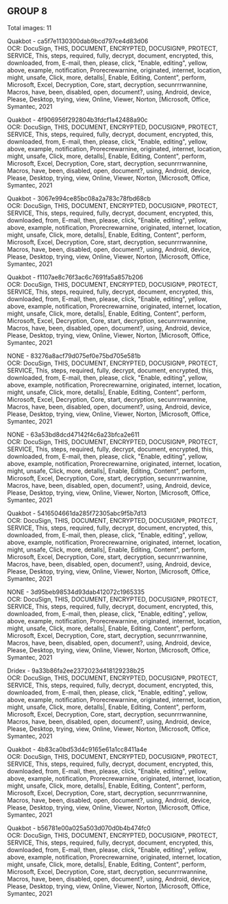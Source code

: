 ## GROUP 8
Total images: 11  

Quakbot - ca5f7e1130300dab9bcd797ce4d83d06  
OCR: DocuSign, THIS, DOCUMENT, ENCRYPTED, DOCUSIGN®, PROTECT, SERVICE, This, steps, required, fully, decrypt, document, encrypted, this, downloaded, from, E-mail, then, please, click, "Enable, editing", yellow, above, example, notification, Prorecrewarnine, originated, internet, location, might, unsafe, Click, more, detalls|, Enable, Editing, Content", perform, Microsoft, Excel, Decryption, Core, start, decryption, secunrrrwannine, Macros, have, been, disabled, open, document?, using, Android, device, Please, Desktop, trying, view, Online, Viewer, Norton, [Microsoft, Office, Symantec, 2021  

Quakbot - 4f906956f292804b3fdcf1a42488a90c  
OCR: DocuSign, THIS, DOCUMENT, ENCRYPTED, DOCUSIGN®, PROTECT, SERVICE, This, steps, required, fully, decrypt, document, encrypted, this, downloaded, from, E-mail, then, please, click, "Enable, editing", yellow, above, example, notification, Prorecrewarnine, originated, internet, location, might, unsafe, Click, more, detalls|, Enable, Editing, Content", perform, Microsoft, Excel, Decryption, Core, start, decryption, secunrrrwannine, Macros, have, been, disabled, open, document?, using, Android, device, Please, Desktop, trying, view, Online, Viewer, Norton, [Microsoft, Office, Symantec, 2021  

Quakbot - 3067e994ce85bc08a2a783c78fbd68cb  
OCR: DocuSign, THIS, DOCUMENT, ENCRYPTED, DOCUSIGN®, PROTECT, SERVICE, This, steps, required, fully, decrypt, document, encrypted, this, downloaded, from, E-mail, then, please, click, "Enable, editing", yellow, above, example, notification, Prorecrewarnine, originated, internet, location, might, unsafe, Click, more, detalls|, Enable, Editing, Content", perform, Microsoft, Excel, Decryption, Core, start, decryption, secunrrrwannine, Macros, have, been, disabled, open, document?, using, Android, device, Please, Desktop, trying, view, Online, Viewer, Norton, [Microsoft, Office, Symantec, 2021  

Quakbot - f1107ae8c76f3ac6c7691fa5a857b206  
OCR: DocuSign, THIS, DOCUMENT, ENCRYPTED, DOCUSIGN®, PROTECT, SERVICE, This, steps, required, fully, decrypt, document, encrypted, this, downloaded, from, E-mail, then, please, click, "Enable, editing", yellow, above, example, notification, Prorecrewarnine, originated, internet, location, might, unsafe, Click, more, detalls|, Enable, Editing, Content", perform, Microsoft, Excel, Decryption, Core, start, decryption, secunrrrwannine, Macros, have, been, disabled, open, document?, using, Android, device, Please, Desktop, trying, view, Online, Viewer, Norton, [Microsoft, Office, Symantec, 2021  

NONE - 83276a8acf79d075ef0e75bd705e581b  
OCR: DocuSign, THIS, DOCUMENT, ENCRYPTED, DOCUSIGN®, PROTECT, SERVICE, This, steps, required, fully, decrypt, document, encrypted, this, downloaded, from, E-mail, then, please, click, "Enable, editing", yellow, above, example, notification, Prorecrewarnine, originated, internet, location, might, unsafe, Click, more, detalls|, Enable, Editing, Content", perform, Microsoft, Excel, Decryption, Core, start, decryption, secunrrrwannine, Macros, have, been, disabled, open, document?, using, Android, device, Please, Desktop, trying, view, Online, Viewer, Norton, [Microsoft, Office, Symantec, 2021  

NONE - 63a53bd8dcd47142f4c6a23bfca2e611  
OCR: DocuSign, THIS, DOCUMENT, ENCRYPTED, DOCUSIGN®, PROTECT, SERVICE, This, steps, required, fully, decrypt, document, encrypted, this, downloaded, from, E-mail, then, please, click, "Enable, editing", yellow, above, example, notification, Prorecrewarnine, originated, internet, location, might, unsafe, Click, more, detalls|, Enable, Editing, Content", perform, Microsoft, Excel, Decryption, Core, start, decryption, secunrrrwannine, Macros, have, been, disabled, open, document?, using, Android, device, Please, Desktop, trying, view, Online, Viewer, Norton, [Microsoft, Office, Symantec, 2021  

Quakbot - 5416504661da285f72305abc9f5b7d13  
OCR: DocuSign, THIS, DOCUMENT, ENCRYPTED, DOCUSIGN®, PROTECT, SERVICE, This, steps, required, fully, decrypt, document, encrypted, this, downloaded, from, E-mail, then, please, click, "Enable, editing", yellow, above, example, notification, Prorecrewarnine, originated, internet, location, might, unsafe, Click, more, detalls|, Enable, Editing, Content", perform, Microsoft, Excel, Decryption, Core, start, decryption, secunrrrwannine, Macros, have, been, disabled, open, document?, using, Android, device, Please, Desktop, trying, view, Online, Viewer, Norton, [Microsoft, Office, Symantec, 2021  

NONE - 3d95beb98534d93dab412072c1965335  
OCR: DocuSign, THIS, DOCUMENT, ENCRYPTED, DOCUSIGN®, PROTECT, SERVICE, This, steps, required, fully, decrypt, document, encrypted, this, downloaded, from, E-mail, then, please, click, "Enable, editing", yellow, above, example, notification, Prorecrewarnine, originated, internet, location, might, unsafe, Click, more, detalls|, Enable, Editing, Content", perform, Microsoft, Excel, Decryption, Core, start, decryption, secunrrrwannine, Macros, have, been, disabled, open, document?, using, Android, device, Please, Desktop, trying, view, Online, Viewer, Norton, [Microsoft, Office, Symantec, 2021  

Dridex - 9a33b86fa2ee2372023d418129238b25  
OCR: DocuSign, THIS, DOCUMENT, ENCRYPTED, DOCUSIGN®, PROTECT, SERVICE, This, steps, required, fully, decrypt, document, encrypted, this, downloaded, from, E-mail, then, please, click, "Enable, editing", yellow, above, example, notification, Prorecrewarnine, originated, internet, location, might, unsafe, Click, more, detalls|, Enable, Editing, Content", perform, Microsoft, Excel, Decryption, Core, start, decryption, secunrrrwannine, Macros, have, been, disabled, open, document?, using, Android, device, Please, Desktop, trying, view, Online, Viewer, Norton, [Microsoft, Office, Symantec, 2021  

Quakbot - 4b83ca0bd53d4c9165e61a1cc8411a4e  
OCR: DocuSign, THIS, DOCUMENT, ENCRYPTED, DOCUSIGN®, PROTECT, SERVICE, This, steps, required, fully, decrypt, document, encrypted, this, downloaded, from, E-mail, then, please, click, "Enable, editing", yellow, above, example, notification, Prorecrewarnine, originated, internet, location, might, unsafe, Click, more, detalls|, Enable, Editing, Content", perform, Microsoft, Excel, Decryption, Core, start, decryption, secunrrrwannine, Macros, have, been, disabled, open, document?, using, Android, device, Please, Desktop, trying, view, Online, Viewer, Norton, [Microsoft, Office, Symantec, 2021  

Quakbot - b56781e00a025a503d070d0b4b474fc0  
OCR: DocuSign, THIS, DOCUMENT, ENCRYPTED, DOCUSIGN®, PROTECT, SERVICE, This, steps, required, fully, decrypt, document, encrypted, this, downloaded, from, E-mail, then, please, click, "Enable, editing", yellow, above, example, notification, Prorecrewarnine, originated, internet, location, might, unsafe, Click, more, detalls|, Enable, Editing, Content", perform, Microsoft, Excel, Decryption, Core, start, decryption, secunrrrwannine, Macros, have, been, disabled, open, document?, using, Android, device, Please, Desktop, trying, view, Online, Viewer, Norton, [Microsoft, Office, Symantec, 2021  

